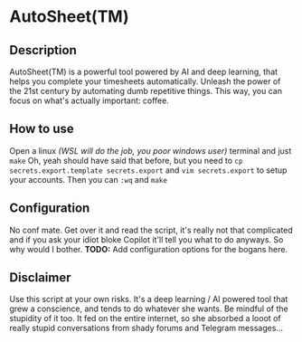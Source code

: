 # AutoSheet(TM)

## Description

AutoSheet(TM) is a powerful tool powered by AI and deep learning, that helps you complete your timesheets automatically.
Unleash the power of the 21st century by automating dumb repetitive things. This way, you can focus on what's actually important: coffee.

## How to use

Open a linux _(WSL will do the job, you poor windows user)_ terminal and just `make`
Oh, yeah should have said that before, but you need to `cp secrets.export.template secrets.export` and `vim secrets.export` to setup your accounts. Then you can `:wq` and `make`

## Configuration

No conf mate. Get over it and read the script, it's really not that complicated and if you ask your idiot bloke Copilot it'll tell you what to do anyways. So why would I bother.
__TODO:__ Add configuration options for the bogans here.

## Disclaimer

Use this script at your own risks. It's a deep learning / AI powered tool that grew a conscience, and tends to do whatever she wants. Be mindful of the stupidity of it too. It fed on the entire internet, so she absorbed a looot of really stupid conversations from shady forums and Telegram messages...
